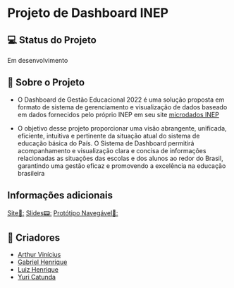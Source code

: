 #  Projeto de Dashboard INEP

## 💻 Status do Projeto
Em desenvolvimento

## 📄 Sobre o Projeto
 - O Dashboard de Gestão Educacional 2022 é uma solução proposta em formato de sistema de gerenciamento e visualização de dados baseado em dados fornecidos pelo próprio INEP em seu site [microdados INEP](https://www.gov.br/inep/pt-br/acesso-a-informacao/dados-abertos/microdados/censo-escolar)

- O objetivo desse projeto proporcionar uma visão abrangente, unificada, eficiente, intuitiva e pertinente da situação atual do sistema de educação básica do País. O Sistema de Dashboard permitirá acompanhamento e visualização clara e concisa de informações relacionadas as situações das escolas e dos alunos ao redor do Brasil, garantindo uma gestão eficaz e promovendo a excelência na educação brasileira

## Informações adicionais
[Site🔎:](https://projeto-dashboard-inep.vercel.app/)
[Slides📟:](https://www.canva.com/design/DAF2DKyMwOw/s4ChD43ZEPfR-q8y8aqP3A/edit?utm_content=DAF2DKyMwOw&utm_campaign=designshare&utm_medium=link2&utm_source=sharebutton)
[Protótipo Navegável📱:](https://www.figma.com/proto/5pLBQwoBKsOqfWogGG2P9P/Dashboard-Inep-2.0?type=design&node-id=1-2&t=xIQO3z48lLsVADI9-1&scaling=min-zoom&page-id=0%3A1&starting-point-node-id=1%3A2&mode=design)

## 👥 Criadores
- [Arthur Vinícius](https://github.com/lngg21)
- [Gabriel Henrique](https://github.com/gabrielhilins)
- [Luiz Henrique](https://github.com/Luhenrao)
- [Yuri Catunda](https://github.com/yuuricathugaa)

